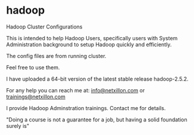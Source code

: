 hadoop
======

Hadoop Cluster Configurations

This is intended to help Hadoop Users, specifically users with System Administration background to setup Hadoop quickly and efficiently.

The config files are from running cluster.

Feel free to use them.

I have uploaded a 64-bit version of the latest stable release hadoop-2.5.2.

For any help you can reach me at: info@netxillon.com or trainings@netxillon.com

I provide Hadoop Adminstration trainings. Contact me for details.

 "Doing a course is not a guarantee for a job, but having a solid foundation surely is"
